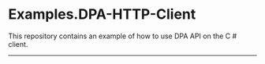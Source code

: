# Examples.DPA-HTTP-Client

This repository contains an example of how to use DPA API on the C # client.

---
